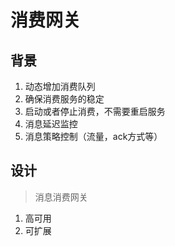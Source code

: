 # 消费网关

## 背景 
1. 动态增加消费队列
2. 确保消费服务的稳定
3. 启动或者停止消费，不需要重启服务
4. 消息延迟监控
5. 消息策略控制（流量，ack方式等）

## 设计
> 消息消费网关
1. 高可用
2. 可扩展
